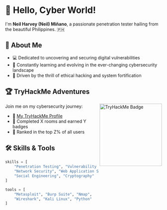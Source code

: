 # 👋 Hello, Cyber World!

I'm **Neil Harvey (Neil) Miñano**, a passionate penetration tester hailing from the beautiful Philippines. 🇵🇭

## 🔐 About Me

* 💻 Dedicated to uncovering and securing digital vulnerabilities
* 🧠 Constantly learning and evolving in the ever-changing cybersecurity landscape
* 🚀 Driven by the thrill of ethical hacking and system fortification

## 🏆 TryHackMe Adventures

<img src="https://tryhackme-badges.s3.amazonaws.com/Neuchi.png" alt="TryHackMe Badge" align="right" width="200"/>

Join me on my cybersecurity journey:

* 🔗 [My TryHackMe Profile](https://tryhackme.com/p/Neuchi)
* 🏅 Completed X rooms and earned Y badges
* 🌟 Ranked in the top Z% of all users

## 🛠️ Skills & Tools

```python
skills = [
    "Penetration Testing", "Vulnerability Assessment",
    "Network Security", "Web Application Security",
    "Social Engineering", "Cryptography"
]

tools = [
    "Metasploit", "Burp Suite", "Nmap",
    "Wireshark", "Kali Linux", "Python"
]
